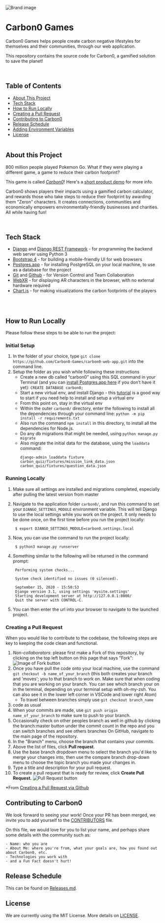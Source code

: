 ![Brand image](https://i.postimg.cc/pTycYvPJ/Screen-Shot-2020-10-16-at-10-37-00-AM.png)

# Carbon0 Games
Carbon0 Games helps people create carbon negative lifestyles for themselves and their communities, through our web application.

This repository contains the source code for Carbon0, a gamified solution to save the planet!

<br />

## Table of Contents

- [About This Project](#about-this-project)
- [Tech Stack](#tech-stack) 
- [How to Run Locally](#how-to-run-locally)
- [Creating a Pull Request](#creating-a-pull-request)
- [Contributing to Carbon0](#contributing-to-carbon0) 
- [Release Schedule](#release-schedule)
- [Adding Environment Variables](#adding-environment-variables)
- [License](#license)
<br /><br /> 

## About this Project

800 million people played Pokemon Go. What if they were playing a different game, a game to reduce their carbon footprint?

This game is called *[Carbon0](https://playcarbon0.com)*! Here's a [short product demo](https://youtu.be/UoZv2MljbE4) for more info.

Carbon0 shows players their impacts using a gamified carbon calculator, and rewards those who take steps to reduce their footprint by awarding them "Zeron" characters.
It creates connections, communities and economically empowers environmentally-friendly businesses and charities.
All while having fun!
 
<br />

## Tech Stack
- [Django](https://www.djangoproject.com/) and [Django REST Framework](https://www.django-rest-framework.org/) - for programming the backend web server using Python 3
- [Bootstrap 4](https://getbootstrap.com/docs/4.0/getting-started/introduction/) - for building a mobile-friendly UI for web browsers
- [Postgres.app](https://postgresapp.com/) - for installing PostgreSQL on your local machine, to use as a database for the project
- [Git](https://git-scm.com/doc) and [Github](https://www.github.com) - for Version Control and Team Collaboration
- [WebXR](https://developers.google.com/web/updates/2018/05/welcome-to-immersive) - for displaying AR characters in the browser, with no external hardware required
- [Chart.js](https://www.chartjs.org/) - for making visualizations the carbon footprints of the players

<br /><br />

## How to Run Locally
Please follow these steps to be able to run the project:


### __Initial Setup__

1. In the folder of your choice, type `git clone https://github.com/Carbon0-Games/carbon0-web-app.git` into the command line.
2. Setup the folder as you wish while following these instructions
    - Create a new db called “carbon0” using this SQL command in your Terminal (and you can [install Postgres.app here](https://postgresapp.com/) if you don’t have it yet): `CREATE DATABASE carbon0;`
    - Start a new virtual env, and install Django - this [tutorial](https://packaging.python.org/guides/installing-using-pip-and-virtual-environments/) is a good way to start if you need help to install and setup a virtual env
    - From this point on, stay in the virtual env
    - Within the outer `carbon0/` directory, enter the following to install all the dependencies through your command line: `python -m pip install -r requirements.txt` 
    - Also run the command `npm install` in this directory, to install all the dependencies for Node.js.
    - Do any db migrations that might be needed, using `python manage.py migrate`
    - Also migrate the initial data for the database, using the `loaddata` command:
        ```
        django-admin loaddata fixture carbon_quiz/fixtures/mission_link_data.json carbon_quiz/fixtures/question_data.json
        ```

### __Running Locally__

1. Make sure all settings are installed and migrations completed, especially after pulling the latest version from master
2. Navigate to the application folder `carbon0/`, and run this command to set your `DJANGO_SETTINGS_MODULE` environment variable. This will tell Django to use the local settings while you work on the project. It only needs to be done once, on the first time before you run the project locally:

        $ export DJANGO_SETTINGS_MODULE=carbon0.settings.local

3. Now, you can use the command to run the project locally:

        $ python3 manage.py runserver
        

4. Something similar to the following will be returned in the command prompt:

        Performing system checks...

        System check identified no issues (0 silenced).

        September 15, 2020 - 15:50:53
        Django version 3.1, using settings 'mysite.settings'
        Starting development server at http://127.0.0.1:8000/
        Quit the server with CONTROL-C.
        

5. You can then enter the url into your browser to navigate to the launched project.


### __Creating a Pull Request__
When you would like to contribute to the codebase, the following steps are key to keeping the code clean and functional.

1. *Non-collaborators*: please first make a Fork of this repository, by clicking on the top left button on this page that says "Fork":
![Image of Fork button](https://i.postimg.cc/XJkWQtG1/Screen-Shot-2020-10-16-at-5-25-30-PM.png)
2. Once you have pull the code onto your local machine, use the command `git checkout -b name_of_your_branch` (this both creates your branch and 'moves'; you to that branch to work on. Make sure that when coding that you are working on your branch. You can see which branch your on in the terminal, depending on your terminal setup with oh-my-zsh. You can also see it in the lower left corner in VSCode and lower right Atom)
    - To travel between branches simply use `git checkout branch_name`
3. code as usual
4. When your commits are made, use `git push origin name_of_your_branch` to make sure to push to your branch.
5. Occasionally check on other peoples branch as well in github by clicking the branch:master button under the commit count in the repo and you can switch branches and see others branches 
On GitHub, navigate to the main page of the repository.
6. In the "Branch" menu, choose the branch that contains your commits.
7. Above the list of files, click  __Pull request__.
8. Use the base branch dropdown menu to select the branch you'd like to merge your changes into, then use the compare branch drop-down menu to choose the topic branch you made your changes in.
9. Type a title and description for your pull request.
10. To create a pull request that is ready for review, click **Create Pull Request.**
![Pull Request button](https://docs.github.com/assets/images/help/pull_requests/pull-request-start-review-button.png)

*From [Creating a Pull Request via Github](https://docs.github.com/en/free-pro-team@latest/github/collaborating-with-issues-and-pull-requests/creating-a-pull-request)

## Contributing to Carbon0
We look forward to seeing your work! Once your PR has been merged, we invite you to add yourself to the [CONTRIBUTORS](CONTRIBUTORS.md) file.

On this file, we would love for you to list your name, and perhaps share some details with the community such as:
```
- Name: who you are
- About Me: where you're from, what your goals are, how you found out about Carbon0, etc.
- Technologies you work with
- and a Fun Fact doesn't hurt!
```

## Release Schedule
This can be found on [Releases.md](Releases.md).

## License
We are currently using the MIT License. More details on [LICENSE](LICENSE).
